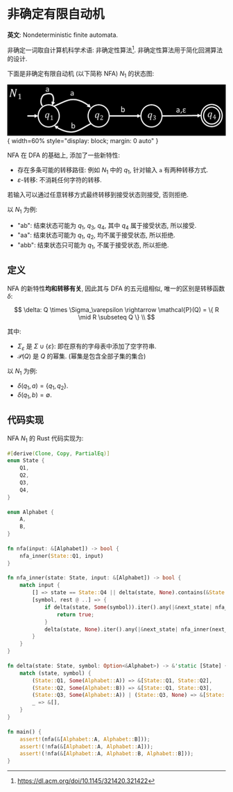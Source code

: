 # 非确定有限自动机

**英文**: Nondeterministic finite automata.

非确定一词取自计算机科学术语: 非确定性算法[^1]. 非确定性算法用于简化回溯算法的设计.

下面是非确定有限自动机 (以下简称 NFA) $N_1$ 的状态图:

![NFA](assets/nfa.jpg){ width=60% style="display: block; margin: 0 auto" }  

NFA 在 DFA 的基础上, 添加了一些新特性:

- 存在多条可能的转移路径: 例如 $N_1$ 中的 $q_1$, 针对输入 `a` 有两种转移方式.
- $\varepsilon$-转移: 不消耗任何字符的转移.

若输入可以通过任意转移方式最终转移到接受状态则接受, 否则拒绝.

以 $N_1$ 为例:

- "ab": 结束状态可能为 $q_1$, $q_3$, $q_4$, 其中 $q_4$ 属于接受状态, 所以接受.
- "aa": 结束状态可能为 $q_1$, $q_2$, 均不属于接受状态, 所以拒绝.
- "abb": 结束状态只可能为 $q_1$, 不属于接受状态, 所以拒绝.

## 定义

NFA 的新特性**均和转移有关**, 因此其与 DFA 的五元组相似, 唯一的区别是转移函数 $\delta$:

$$
\delta: Q \times \Sigma_\varepsilon \rightarrow \mathcal{P}(Q) = \{ R \mid R \subseteq Q \} \\
$$

其中:

- $\Sigma_\varepsilon$ 是 $\Sigma \cup \{\varepsilon\}$: 即在原有的字母表中添加了空字符串.
- $\mathcal{P}(Q)$ 是 $Q$ 的幂集. (幂集是包含全部子集的集合)

以 $N_1$ 为例:

- $\delta(q_1, a) = \{q_1, q_2\}$.
- $\delta(q_1, b) = \emptyset$.

## 代码实现

NFA $N_1$ 的 Rust 代码实现为:

```rust
#[derive(Clone, Copy, PartialEq)]
enum State {
    Q1,
    Q2,
    Q3,
    Q4,
}

enum Alphabet {
    A,
    B,
}

fn nfa(input: &[Alphabet]) -> bool {
    nfa_inner(State::Q1, input)
}

fn nfa_inner(state: State, input: &[Alphabet]) -> bool {
    match input {
        [] => state == State::Q4 || delta(state, None).contains(&State::Q4),
        [symbol, rest @ ..] => {
            if delta(state, Some(symbol)).iter().any(|&next_state| nfa_inner(next_state, rest)) {
                return true;
            }
            delta(state, None).iter().any(|&next_state| nfa_inner(next_state, input))
        }
    }
}

fn delta(state: State, symbol: Option<&Alphabet>) -> &'static [State] {
    match (state, symbol) {
        (State::Q1, Some(Alphabet::A)) => &[State::Q1, State::Q2],
        (State::Q2, Some(Alphabet::B)) => &[State::Q1, State::Q3],
        (State::Q3, Some(Alphabet::A)) | (State::Q3, None) => &[State::Q4],
        _ => &[],
    }
}

fn main() {
    assert!(nfa(&[Alphabet::A, Alphabet::B]));
    assert!(!nfa(&[Alphabet::A, Alphabet::A]));
    assert!(!nfa(&[Alphabet::A, Alphabet::B, Alphabet::B]));
}
```

[^1]: <https://dl.acm.org/doi/10.1145/321420.321422>

